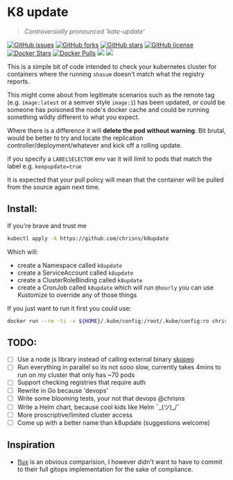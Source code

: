 # K8 update
> *Controversially pronounced 'kate-update'*

[![GitHub issues](https://img.shields.io/github/issues/chrisns/k8update.svg)](https://github.com/chrisns/k8update/issues)
[![GitHub forks](https://img.shields.io/github/forks/chrisns/k8update.svg)](https://github.com/chrisns/k8update/network)
[![GitHub stars](https://img.shields.io/github/stars/chrisns/k8update.svg)](https://github.com/chrisns/k8update/stargazers)
[![GitHub license](https://img.shields.io/badge/license-MIT-blue.svg)](https://raw.githubusercontent.com/chrisns/k8update/master/LICENSE)
[![Docker Stars](https://img.shields.io/docker/stars/chrisns/k8update.svg)](https://hub.docker.com/r/chrisns/k8update)
[![Docker Pulls](https://img.shields.io/docker/pulls/chrisns/k8update.svg)](https://hub.docker.com/r/chrisns/k8update)
[![](https://images.microbadger.com/badges/image/chrisns/k8update.svg)](https://microbadger.com/images/chrisns/k8update)
[![](https://images.microbadger.com/badges/version/chrisns/k8update.svg)](https://microbadger.com/images/chrisns/k8update)

This is a simple bit of code intended to check your kubernetes cluster for containers where the running `shasum` doesn't match what the registry reports.

This might come about from legitimate scenarios such as the remote tag (e.g. `image:latest` or a semver style `image:1`) has been updated, or could be someone has poisoned the node's docker cache and could be running something wildly different to what you expect.

Where there is a difference it will **delete the pod without warning**. Bit brutal, would be better to try and locate the replication controller/deployment/whatever and kick off a rolling update.

if you specify a `LABELSELECTOR` env var it will limit to pods that match the label e.g. `keepupdate=true`

It is expected that your pull policy will mean that the container will be pulled from the source again next time.

## Install:
If you're brave and trust me
```bash
kubectl apply -k https://github.com/chrisns/k8update
```
Which will:
 - create a Namespace called `k8update`
 - create a ServiceAccount called `k8update`
 - create a ClusterRoleBinding called `k8update`
 - create a CronJob called `k8update` which will run `@hourly` you can use Kustomize to override any of those things

If you just want to run it first you could use:
```bash
docker run --rm -ti -v ${HOME}/.kube/config:/root/.kube/config:ro chrisns/k8update
```

## TODO:
 - [ ] Use a node js library instead of calling external binary [skopeo](https://github.com/containers/skopeo)
 - [ ] Run everything in parallel so its not sooo slow, currently takes 4mins to run on my cluster that only has ~70 pods
 - [ ] Support checking registries that require auth
 - [ ] Rewrite in Go because 'devops'
 - [ ] Write some blooming tests, your not that devops @chrisns
 - [ ] Write a Helm chart, because cool kids like Helm ¯\_(ツ)_/¯ 
 - [ ] More proscriptive/limited cluster access
 - [ ] Come up with a better name than k8update (suggestions welcome)

## Inspiration
 - [flux](https://github.com/weaveworks/flux) is an obvious comparision, I however didn't want to have to commit to their full gitops implementation for the sake of compliance.